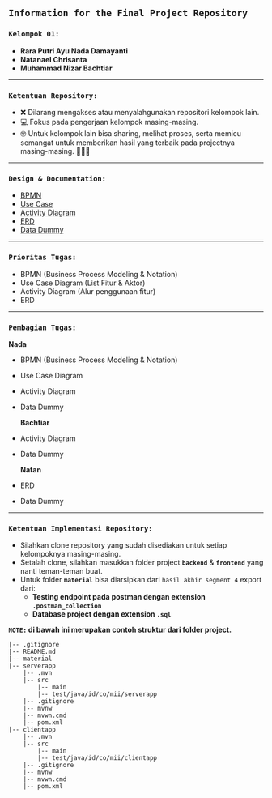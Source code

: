 ## **`Information for the Final Project Repository`**

### **`Kelompok 01:`**

- **Rara Putri Ayu Nada Damayanti**
- **Natanael Chrisanta**
- **Muhammad Nizar Bachtiar**

---

### **`Ketentuan Repository:`**

- ❌ Dilarang mengakses atau menyalahgunakan repositori kelompok lain.
- 💻 Fokus pada pengerjaan kelompok masing-masing.
- 🤓 Untuk kelompok lain bisa sharing, melihat proses, serta memicu semangat untuk memberikan hasil yang terbaik pada projectnya masing-masing. 💪💪💪

---

### **`Design & Documentation:`**

- [BPMN](https://drive.google.com/file/d/1MWDMD07qypgPRL2zc_WUP2l7ZUDKpgEV/view?usp=drive_link)
- [Use Case](https://drive.google.com/file/d/1j6kbhhvFmupDyja9QyTR5eP84uHKFCJU/view?usp=sharing)
- [Activity Diagram](https://drive.google.com/file/d/1E1_n_u621sdBvtGtDN3M9sIXD5-HUQyQ/view?usp=drive_link)
- [ERD](https://drive.google.com/file/d/1gFu0E152tOuXq_7wNM6kxh1NuaRzAU9D/view?usp=drive_link)
- [Data Dummy](https://docs.google.com/spreadsheets/d/1hQYRCfsw-GtX1iv3ki5cKgh0HUN8gkrqEmRcVrkP0I8/edit#gid=0)
---

### **`Prioritas Tugas:`**

- BPMN (Business Process Modeling & Notation)
- Use Case Diagram (List Fitur & Aktor)
- Activity Diagram (Alur penggunaan fitur)
- ERD

---

### **`Pembagian Tugas:`**

**Nada**
- BPMN (Business Process Modeling & Notation)
- Use Case Diagram
- Activity Diagram
- Data Dummy

  **Bachtiar**
- Activity Diagram
- Data Dummy

  **Natan**
- ERD
- Data Dummy

---

### **`Ketentuan Implementasi Repository:`**

- Silahkan clone repository yang sudah disediakan untuk setiap kelompoknya masing-masing.
- Setalah clone, silahkan masukkan folder project **`backend`** & **`frontend`** yang nanti teman-teman buat.
- Untuk folder **`material`** bisa diarsipkan dari `hasil akhir segment 4` export dari:
  - **Testing endpoint pada postman dengan extension `.postman_collection`**
  - **Database project dengan extension `.sql`**

**`NOTE:` di bawah ini merupakan contoh struktur dari folder project.**

```
|-- .gitignore
|-- README.md
|-- material
|-- serverapp
    |-- .mvn
    |-- src
        |-- main
        |-- test/java/id/co/mii/serverapp
    |-- .gitignore
    |-- mvnw
    |-- mvwn.cmd
    |-- pom.xml
|-- clientapp
    |-- .mvn
    |-- src
        |-- main
        |-- test/java/id/co/mii/clientapp
    |-- .gitignore
    |-- mvnw
    |-- mvwn.cmd
    |-- pom.xml
```
